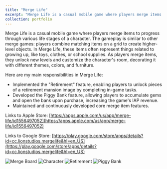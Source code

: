 ```yaml
---
title: "Merge Life"
excerpt: "Merge Life is a casual mobile game where players merge items to help a character grow up, unlocking new rooms, decorations, and upgrades as they progress through life stages. <br/><img src='/images/MLife_Icon.jpg' height='300' width='300'>"
collection: portfolio
---
```


Merge Life is a casual mobile game where players merge items to progress through various life stages of a character. The gameplay is similar to other merge games: players combine matching items on a grid to create higher-level objects. In Merge Life, these items often represent things related to growing up, like toys, clothes, or school supplies. As players merge items, they unlock new levels and customize the character's room, decorating it with different themes, colors, and furniture.

Here are my main responsibilities in Merge Life:

- Implemented the "Retirement" feature, enabling players to unlock pieces of a retirement mansion image by completing in-game tasks.
- Developed the Piggy Bank feature, allowing players to accumulate gems and open the bank upon purchase, increasing the game's IAP revenue.
- Maintained and continuously developed core merge item features.

Links to Apple Store: [https://apps.apple.com/us/app/merge-life/id1556497052](https://apps.apple.com/us/app/merge-life/id1556497052)

Links to Google Store: [https://play.google.com/store/apps/details?id=cc.lionstudios.mergelife&hl=en_US](https://play.google.com/store/apps/details?id=cc.lionstudios.mergelife&hl=en_US)

![Merge Board](/images/MLife_MergeBoard.PNG)
![Character](/images/MLife_Setup.PNG)
![Retirement](/images/MLife_Retirement_4.PNG)
![Piggy Bank](/images/MLife_Piggy.PNG)


